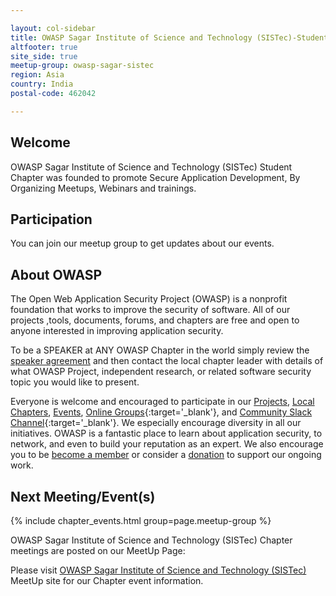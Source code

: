 ```yaml
---

layout: col-sidebar
title: OWASP Sagar Institute of Science and Technology (SISTec)-Student Chapter
altfooter: true
site_side: true
meetup-group: owasp-sagar-sistec
region: Asia
country: India 
postal-code: 462042

---
```



## Welcome
OWASP Sagar Institute of Science and Technology (SISTec) Student Chapter was founded to promote Secure Application Development, By Organizing Meetups, Webinars and trainings.     

## Participation
You can join our meetup group to get updates about our events.  

## About OWASP
The Open Web Application Security Project (OWASP) is a nonprofit foundation that works to improve the security of software. All of our projects ,tools, documents, forums, and chapters are free and open to anyone interested in improving application security. 

To be a SPEAKER at ANY OWASP Chapter in the world simply review the [speaker agreement](https://owasp.org/www-policy/) and then contact the local chapter leader with details of what OWASP Project, independent research, or related software security topic you would like to present.

Everyone is welcome and encouraged to participate in our [Projects](/projects), [Local Chapters](/chapters), [Events](/events), [Online Groups](https://groups.google.com/a/owasp.com/){:target='_blank'}, and [Community Slack Channel](https://owasp.slack.com/){:target='_blank'}. We especially encourage diversity in all our initiatives. OWASP is a fantastic place to learn about application security, to network, and even to build your reputation as an expert. We also encourage you to be [become a member](/membership) or consider a [donation](/donate) to support our ongoing work.

Next Meeting/Event(s)
---------------------
{% include chapter_events.html group=page.meetup-group %}

OWASP  Sagar Institute of Science and Technology (SISTec) Chapter meetings are posted on our MeetUp Page:

Please visit <a href="http://www.meetup.com/owasp-sagar-sistec">OWASP Sagar Institute of Science and Technology (SISTec)</a>  MeetUp site for our Chapter event information.


